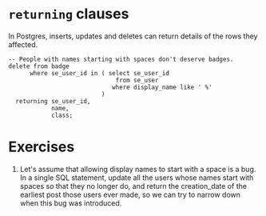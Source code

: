 # `returning` clauses

In Postgres, inserts, updates and deletes can return details of the rows they
affected.

    -- People with names starting with spaces don't deserve badges.
    delete from badge
          where se_user_id in ( select se_user_id
                                  from se_user
                                 where display_name like ' %'
                              )
      returning se_user_id,
                name,
                class;


# Exercises

1. Let's assume that allowing display names to start with a space is a bug.  In
   a single SQL statement, update all the users whose names start with spaces so
   that they no longer do, and return the creation_date of the earliest post
   those users ever made, so we can try to narrow down when this bug was
   introduced.
